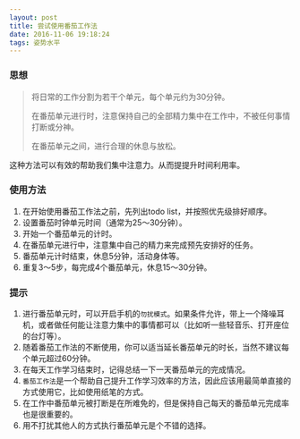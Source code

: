 ```yaml
---
layout: post
title: 尝试使用番茄工作法
date: 2016-11-06 19:18:24
tags: 姿势水平
---
```


### 思想

> 将日常的工作分割为若干个单元，每个单元约为30分钟。
>
> 在番茄单元进行时，注意保持自己的全部精力集中在工作中，不被任何事情打断或分神。
>
> 在番茄单元之间，进行合理的休息与放松。

这种方法可以有效的帮助我们集中注意力。从而提提升时间利用率。

<!-- more -->

### 使用方法

1. 在开始使用番茄工作法之前，先列出todo list，并按照优先级排好顺序。
2. 设置番茄时钟单元时间（通常为25～30分钟）。
3. 开始一个番茄单元的计时。
4. 在番茄单元进行中，注意集中自己的精力来完成预先安排好的任务。
5. 番茄单元计时结束，休息5分钟，活动身体等。
6. 重复3～5步，每完成4个番茄单元，休息15～30分钟。

### 提示

1. 进行番茄单元时，可以开启手机的`勿扰模式`。如果条件允许，带上一个降噪耳机，或者做任何能让注意力集中的事情都可以（比如听一些轻音乐、打开座位的台灯等）。
2. 随着番茄工作法的不断使用，你可以适当延长番茄单元的时长，当然不建议每个单元超过60分钟。
3. 在每天工作学习结束时，记得总结一下一天番茄单元的完成情况。
4. `番茄工作法`是一个帮助自己提升工作学习效率的方法，因此应该用最简单直接的方式使用它，比如使用纸笔的方式。
5. 在工作中番茄单元被打断是在所难免的，但是保持自己每天的番茄单元完成率也是很重要的。
6. 用不打扰其他人的方式执行番茄单元是个不错的选择。
